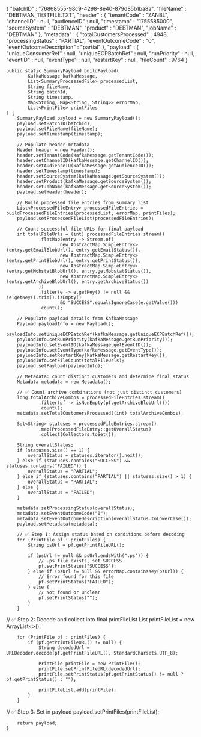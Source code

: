 {
  "batchID" : "76868555-98c9-4298-8e40-879d85b1ba8a",
  "fileName" : "DEBTMAN_TESTFILE.TXT",
  "header" : {
    "tenantCode" : "ZANBL",
    "channelID" : null,
    "audienceID" : null,
    "timestamp" : "1755585000",
    "sourceSystem" : "DEBTMAN",
    "product" : "DEBTMAN",
    "jobName" : "DEBTMAN"
  },
  "metadata" : {
    "totalCustomersProcessed" : 4948,
    "processingStatus" : "PARTIAL",
    "eventOutcomeCode" : "0",
    "eventOutcomeDescription" : "partial"
  },
  "payload" : {
    "uniqueConsumerRef" : null,
    "uniqueECPBatchRef" : null,
    "runPriority" : null,
    "eventID" : null,
    "eventType" : null,
    "restartKey" : null,
    "fileCount" : 9764
  }


    public static SummaryPayload buildPayload(
            KafkaMessage kafkaMessage,
            List<SummaryProcessedFile> processedList,
            String fileName,
            String batchId,
            String timestamp,
            Map<String, Map<String, String>> errorMap,
            List<PrintFile> printFiles
    ) {
        SummaryPayload payload = new SummaryPayload();
        payload.setBatchID(batchId);
        payload.setFileName(fileName);
        payload.setTimestamp(timestamp);

        // Populate header metadata
        Header header = new Header();
        header.setTenantCode(kafkaMessage.getTenantCode());
        header.setChannelID(kafkaMessage.getChannelID());
        header.setAudienceID(kafkaMessage.getAudienceID());
        header.setTimestamp(timestamp);
        header.setSourceSystem(kafkaMessage.getSourceSystem());
        header.setProduct(kafkaMessage.getSourceSystem());
        header.setJobName(kafkaMessage.getSourceSystem());
        payload.setHeader(header);

        // Build processed file entries from summary list
        List<ProcessedFileEntry> processedFileEntries = buildProcessedFileEntries(processedList, errorMap, printFiles);
        payload.setProcessedFileList(processedFileEntries);

        // Count successful file URLs for final payload
        int totalFileUrls = (int) processedFileEntries.stream()
                .flatMap(entry -> Stream.of(
                        new AbstractMap.SimpleEntry<>(entry.getEmailBlobUrl(), entry.getEmailStatus()),
                        new AbstractMap.SimpleEntry<>(entry.getPrintBlobUrl(), entry.getPrintStatus()),
                        new AbstractMap.SimpleEntry<>(entry.getMobstatBlobUrl(), entry.getMobstatStatus()),
                        new AbstractMap.SimpleEntry<>(entry.getArchiveBlobUrl(), entry.getArchiveStatus())
                ))
                .filter(e -> e.getKey() != null && !e.getKey().trim().isEmpty()
                        && "SUCCESS".equalsIgnoreCase(e.getValue()))
                .count();

        // Populate payload details from KafkaMessage
        Payload payloadInfo = new Payload();
        payloadInfo.setUniqueECPBatchRef(kafkaMessage.getUniqueECPBatchRef());
        payloadInfo.setRunPriority(kafkaMessage.getRunPriority());
        payloadInfo.setEventID(kafkaMessage.getEventID());
        payloadInfo.setEventType(kafkaMessage.getEventType());
        payloadInfo.setRestartKey(kafkaMessage.getRestartKey());
        payloadInfo.setFileCount(totalFileUrls);
        payload.setPayload(payloadInfo);

        // Metadata: count distinct customers and determine final status
        Metadata metadata = new Metadata();

        // ✅ Count archive combinations (not just distinct customers)
        long totalArchiveCombos = processedFileEntries.stream()
                .filter(pf -> isNonEmpty(pf.getArchiveBlobUrl()))
                .count();
        metadata.setTotalCustomersProcessed((int) totalArchiveCombos);

        Set<String> statuses = processedFileEntries.stream()
                .map(ProcessedFileEntry::getOverallStatus)
                .collect(Collectors.toSet());

        String overallStatus;
        if (statuses.size() == 1) {
            overallStatus = statuses.iterator().next();
        } else if (statuses.contains("SUCCESS") && statuses.contains("FAILED")) {
            overallStatus = "PARTIAL";
        } else if (statuses.contains("PARTIAL") || statuses.size() > 1) {
            overallStatus = "PARTIAL";
        } else {
            overallStatus = "FAILED";
        }

        metadata.setProcessingStatus(overallStatus);
        metadata.setEventOutcomeCode("0");
        metadata.setEventOutcomeDescription(overallStatus.toLowerCase());
        payload.setMetadata(metadata);

        // ✅ Step 1: Assign status based on conditions before decoding
        for (PrintFile pf : printFiles) {
            String psUrl = pf.getPrintFileURL();

            if (psUrl != null && psUrl.endsWith(".ps")) {
                // .ps file exists, set SUCCESS
                pf.setPrintStatus("SUCCESS");
            } else if (psUrl != null && errorMap.containsKey(psUrl)) {
                // Error found for this file
                pf.setPrintStatus("FAILED");
            } else {
                // Not found or unclear
                pf.setPrintStatus("");
            }
        }

// ✅ Step 2: Decode and collect into final printFileList
        List<PrintFile> printFileList = new ArrayList<>();

        for (PrintFile pf : printFiles) {
            if (pf.getPrintFileURL() != null) {
                String decodedUrl = URLDecoder.decode(pf.getPrintFileURL(), StandardCharsets.UTF_8);

                PrintFile printFile = new PrintFile();
                printFile.setPrintFileURL(decodedUrl);
                printFile.setPrintStatus(pf.getPrintStatus() != null ? pf.getPrintStatus() : "");

                printFileList.add(printFile);
            }
        }

// ✅ Step 3: Set in payload
        payload.setPrintFiles(printFileList);

        return payload;
    }
